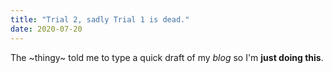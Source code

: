 ```yaml
---
title: "Trial 2, sadly Trial 1 is dead."
date: 2020-07-20
---
```

The ~thingy~ told me to type a quick draft of my *blog* so I'm **just doing this**.
